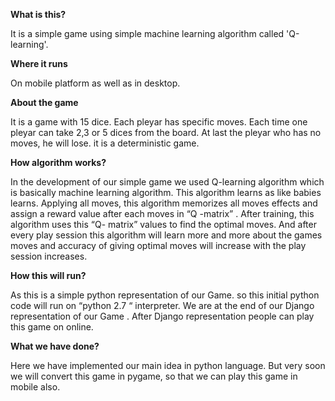 <b>What is this?</b>

It is a simple game using simple machine learning algorithm called 'Q-learning'.

<b>Where it runs</b>

On mobile platform as well as in desktop.

<b>About the game</b>

It is a game with 15 dice. Each pleyar has specific moves. Each time one pleyar can take 2,3 or 5 dices from the board. At last the pleyar who has no moves, he will lose. it is a deterministic game. 

<b>How algorithm works?</b> 

In the development of our simple game we used Q-learning algorithm which is basically machine learning algorithm. This algorithm learns as like babies learns. Applying  all moves, this algorithm memorizes all moves effects and assign a reward value after each moves in “Q -matrix” . After training, this algorithm uses this “Q- matrix” values to find the optimal moves. And after every play session this algorithm will learn more and more about the games moves and accuracy of giving optimal moves will increase with the play session increases.  


<b>How this will run?</b> 

As this is a simple python representation of our Game. so this initial python code will run on “python 2.7 “ interpreter. We are at the end of our Django representation of our Game . After Django representation people can play this game on online. 


<b>What we have done?</b>

Here we have implemented our main idea in python language. But very soon we will convert this game in pygame, so that we can play this game in mobile also. 


        
